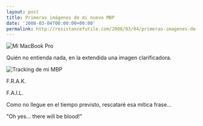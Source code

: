 ```yaml
---
layout: post
title: Primeras imágenes de mi nuevo MBP
date: '2008-03-04T00:00:00+00:00'
permalink: http://resistancefutile.com/2008/03/04/primeras-imagenes-de-mi-nuevo-mbp/
---
```

<img src='http://resistancefutile.com/wp-content/zz0d1b751e.jpg' alt='Mi MacBook Pro' class="centro_borde" />

Quién no entienda nada, en la extendida una imagen clarificadora.
<!--more-->
<img src='http://resistancefutile.com/wp-content/zz2df81611.jpg' alt='Tracking de mi MBP' class="centro_borde" />

F.R.A.K.

F.A.I.L.

Como no llegue en el tiempo previsto, rescataré esa mítica frase... <p class="frase">"Oh yes... there will be blood!"</p>
